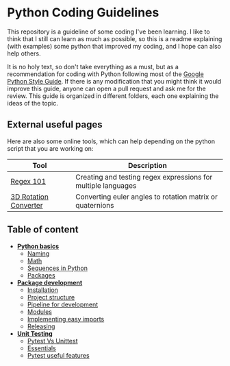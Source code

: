 # Python Coding Guidelines

This repository is a guideline of some coding I've been learning. 
I like to think that I still can learn as much as possible, so this is a readme explaining (with examples) some python that improved my coding, and I hope can also help others.

It is no holy text, so don't take everything as a must, but as a recommendation for coding with Python following most of the [Google Python Style Guide](https://google.github.io/styleguide/pyguide.html).
If there is any modification that you might think it would improve this guide, anyone can open a pull request and ask me for the review.
This guide is organized in different folders, each one explaining the ideas of the topic.

## External useful pages

Here are also some online tools, which can help depending on the python script that you are working on:

| **Tool**                                                                   | **Description**                                               |
|----------------------------------------------------------------------------|---------------------------------------------------------------| 
| [Regex 101](https://regex101.com/)                                         | Creating and testing regex expressions for multiple languages | 
| [3D Rotation Converter](https://www.andre-gaschler.com/rotationconverter/) | Converting euler angles to rotation matrix or quaternions     |

## Table of content

* [**Python basics**](docs/python-basics.md)
  * [Naming](docs/python-basics.md#naming)
  * [Math](docs/python-basics.md#math-and-numbers)
  * [Sequences in Python](docs/python-basics.md#sequences-in-python)
  * [Packages](docs/python-basics.md#packages)
* [**Package development**](docs/package-development.md)
  * [Installation](docs/package-development.md#installation)
  * [Project structure](docs/package-development.md#project-structure)
  * [Pipeline for development](docs/package-development.md#pipeline-for-development)
  * [Modules](docs/package-development.md#modules)
  * [Implementing easy imports](docs/package-development.md#implementing-easy-imports)
  * [Releasing](docs/package-development.md#releasing)
* [**Unit Testing**](docs/unit-testing.md)
  * [Pytest Vs Unittest](docs/unit-testing.md#pytest-vs-unittest)
  * [Essentials](docs/unit-testing.md#essentials)
  * [Pytest useful features](docs/unit-testing.md#pytest-useful-features)
